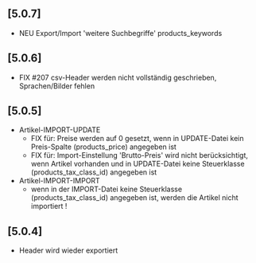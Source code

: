 ## [5.0.7]
- NEU Export/Import 'weitere Suchbegriffe' products_keywords

## [5.0.6]
- FIX #207 csv-Header werden nicht vollständig geschrieben, Sprachen/Bilder fehlen

## [5.0.5]
- Artikel-IMPORT-UPDATE
  - FIX für: Preise werden auf 0 gesetzt, wenn in UPDATE-Datei kein Preis-Spalte (products_price) angegeben ist
  - FIX für: Import-Einstellung 'Brutto-Preis' wird nicht berücksichtigt, wenn Artikel vorhanden und in UPDATE-Datei keine Steuerklasse (products_tax_class_id) angegeben ist
- Artikel-IMPORT-IMPORT
  - wenn in der IMPORT-Datei keine Steuerklasse (products_tax_class_id) angegeben ist, werden die Artikel nicht importiert !

## [5.0.4]
- Header wird wieder exportiert
